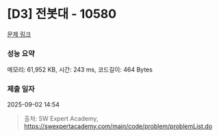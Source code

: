 # [D3] 전봇대 - 10580 

[문제 링크](https://swexpertacademy.com/main/code/problem/problemDetail.do?contestProbId=AXO8QBw6Qu4DFAXS) 

### 성능 요약

메모리: 61,952 KB, 시간: 243 ms, 코드길이: 464 Bytes

### 제출 일자

2025-09-02 14:54



> 출처: SW Expert Academy, https://swexpertacademy.com/main/code/problem/problemList.do